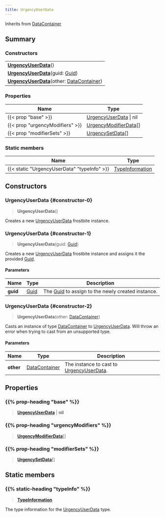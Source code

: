 ```yaml
---
title: UrgencyUserData
---
```


Inherits from [DataContainer](/vext/ref/shared/type/datacontainer)

## Summary

### Constructors

|  |
| --- |
| **[UrgencyUserData](#constructor-0)**() |
| **[UrgencyUserData](#constructor-1)**(guid: [Guid](/vext/ref/shared/type/guid)) |
| **[UrgencyUserData](#constructor-2)**(other: [DataContainer](/vext/ref/shared/type/datacontainer)) |

### Properties

| Name | Type |
| ---- | ---- |
| {{< prop "base" >}} | [UrgencyUserData](/vext/ref/fb/urgencyuserdata) \| nil |
| {{< prop "urgencyModifiers" >}} | [UrgencyModifierData](/vext/ref/fb/urgencymodifierdata)[] |
| {{< prop "modifierSets" >}} | [UrgencySetData](/vext/ref/fb/urgencysetdata)[] |

### Static members

| Name | Type |
| ---- | ---- |
| {{< static "UrgencyUserData" "typeInfo" >}} | [TypeInformation](/vext/ref/shared/type/typeinformation) |

## Constructors

### UrgencyUserData {#constructor-0}

> **UrgencyUserData**()

Creates a new [UrgencyUserData](/vext/ref/fb/urgencyuserdata) frostbite instance.

### UrgencyUserData {#constructor-1}

> **UrgencyUserData**(guid: [Guid](/vext/ref/shared/type/guid))

Creates a new [UrgencyUserData](/vext/ref/fb/urgencyuserdata) frostbite instance and assigns it the provided [Guid](/vext/ref/shared/type/guid).

#### Parameters

| Name | Type | Description |
| ---- | ---- | ----------- |
| **guid** | [Guid](/vext/ref/shared/type/guid) | The [Guid](/vext/ref/shared/type/guid) to assign to the newly created instance. |

### UrgencyUserData {#constructor-2}

> **UrgencyUserData**(other: [DataContainer](/vext/ref/shared/type/datacontainer))

Casts an instance of type [DataContainer](/vext/ref/shared/type/datacontainer) to [UrgencyUserData](/vext/ref/fb/urgencyuserdata). Will throw an error when trying to cast from an unsupported type.

#### Parameters

| Name | Type | Description |
| ---- | ---- | ----------- |
| **other** | [DataContainer](/vext/ref/shared/type/datacontainer) | The instance to cast to [UrgencyUserData](/vext/ref/fb/urgencyuserdata). |

## Properties

### {{% prop-heading "base" %}}

> **[UrgencyUserData](/vext/ref/fb/urgencyuserdata)** \| **nil**

### {{% prop-heading "urgencyModifiers" %}}

> **[UrgencyModifierData](/vext/ref/fb/urgencymodifierdata)**[]

### {{% prop-heading "modifierSets" %}}

> **[UrgencySetData](/vext/ref/fb/urgencysetdata)**[]

## Static members

### {{% static-heading "typeInfo" %}}

> **[TypeInformation](/vext/ref/shared/type/typeinformation)**

The type information for the [UrgencyUserData](/vext/ref/fb/urgencyuserdata) type.

